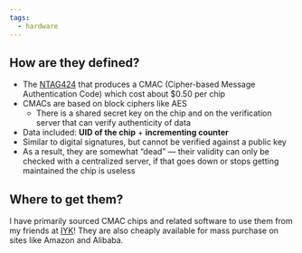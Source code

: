 ```yaml
---
tags:
  - hardware
---
```

## How are they defined?
- The [NTAG424](https://nfcdeveloper.com/blog/2021/12/01/how-does-dynamic-url-work.html) that produces a CMAC (Cipher-based Message Authentication Code) which cost about $0.50 per chip
- CMACs are based on block ciphers like AES
    - There is a shared secret key on the chip and on the verification server that can verify authenticity of data
- Data included: **UID of the chip** + **incrementing counter**
- Similar to digital signatures, but cannot be verified against a public key
- As a result, they are somewhat “dead” — their validity can only be checked with a centralized server, if that goes down or stops getting maintained the chip is useless

## Where to get them?
I have primarily sourced CMAC chips and related software to use them from my friends at [IYK](https://iyk.app)! They are also cheaply available for mass purchase on sites like Amazon and Alibaba.